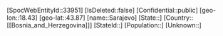 ﻿---
location: [43.87,18.43]
type: City
tags:
- geo/City
---

[SpocWebEntityId::33951]
[IsDeleted::false]
[Confidential::public]
[geo-lon::18.43]
[geo-lat::43.87]
[name::Sarajevo]
[State::]
[Country::[[Bosnia_and_Herzegovina]]]
[StateId::]
[Population::]
[Unknown::]


